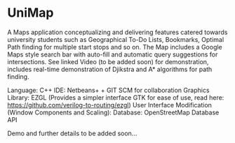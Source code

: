 # UniMap

A Maps application conceptualizing and delivering features catered towards university students such as Geographical To-Do Lists, Bookmarks, Optimal Path finding for multiple start stops and so on. The Map includes a Google Maps style search bar with auto-fill and automatic query suggestions for intersections. See linked Video (to be added soon) for demonstration, includes real-time demonstration of Djikstra and A* algorithms for path finding.

Language: C++
IDE: Netbeans+ + GIT SCM for collaboration
Graphics Library: EZGL (Provides a simpler interface GTK for ease of use, read here: https://github.com/verilog-to-routing/ezgl)
User Interface Modification (Window Components and Scaling): 
Database: OpenStreetMap Database API

Demo and further details to be added soon...

